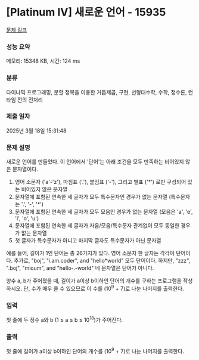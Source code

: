 # [Platinum IV] 새로운 언어 - 15935 

[문제 링크](https://www.acmicpc.net/problem/15935) 

### 성능 요약

메모리: 15348 KB, 시간: 124 ms

### 분류

다이나믹 프로그래밍, 분할 정복을 이용한 거듭제곱, 구현, 선형대수학, 수학, 정수론, 런타임 전의 전처리

### 제출 일자

2025년 3월 18일 15:31:48

### 문제 설명

<p>새로운 언어를 만들었다. 이 언어에서 '단어'는 아래 조건을 모두 만족하는 비어있지 않은 문자열이다.</p>

<ol>
	<li>영어 소문자 ('a'-'z'), 마침표 ('.'), 붙임표 ('-'), 그리고 별표 ('*') 로만 구성되어 있는 비어있지 않은 문자열</li>
	<li>문자열에 포함된 연속한 세 글자가 모두 특수문자인 경우가 없는 문자열 (특수문자는 '.', '-', '*')</li>
	<li>문자열에 포함된 연속한 세 글자가 모두 모음인 경우가 없는 문자열 (모음은 'a', 'e', 'i', 'o', 'u')</li>
	<li>문자열에 포함된 연속한 세 글자가 자음/모음/특수문자 관계없이 모두 동일한 경우가 없는 문자열</li>
	<li>첫 글자가 특수문자가 아니고 마지막 글자도 특수문자가 아닌 문자열</li>
</ol>

<p>예를 들어, 길이가 1인 단어는 총 26가지가 있다. 영어 소문자 한 글자는 각각이 단어이다. 추가로, "boj", "i.am.coder", and "hello*world" 모두 단어이다. 하지만, "zzz", ".boj", "mioum", and "hello-.-world" 네 문자열은 단어가 아니다. </p>

<p>양수 a, b가 주어졌을 때, 길이가 a이상 b이하인 단어의 개수를 구하는 프로그램을 작성하시오. 단, 수가 매우 클 수 있으므로 이 수를 (10<sup>9</sup> + 7)로 나눈 나머지를 출력한다.</p>

### 입력 

 <p>첫 줄에 두 정수 a와 b (1 ≤ a ≤ b ≤ 10<sup>18</sup>)가 주어진다.</p>

### 출력 

 <p>첫 줄에 길이가 a이상 b이하인 단어의 개수를 (10<sup>9</sup> + 7)로 나눈 나머지를 출력한다.</p>

